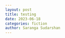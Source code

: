 ```yaml
---
layout: post
title: testing
date: 2023-06-18
categories: fiction
author: Saranga Sudarshan
---
```

<div>
<canvas id="graph"></canvas>
</div>
<script src="https://cdnjs.cloudflare.com/ajax/libs/Chart.js/4.3.0/chart.umd.min.js" integrity="sha512-TJ7U6JRJx5IpyvvO9atNnBzwJIoZDaQnQhb0Wmw32Rj5BQHAmJG16WzaJbDns2Wk5VG6gMt4MytZApZG47rCdg==" crossorigin="anonymous" referrerpolicy="no-referrer"></script>

<script>
  const data = [
    { year: 2010, count: 10 },
    { year: 2011, count: 20 },
    { year: 2012, count: 15 },
    { year: 2013, count: 25 },
    { year: 2014, count: 22 },
    { year: 2015, count: 30 },
    { year: 2016, count: 28 },
  ];
  var chrt = document.getElementById('graph');
  new Chart(chrt
    ,
    {
      type: 'bar',
      data: {
        labels: data.map(row => row.year),
        datasets: [
          {
            label: 'Acquisitions by year',
            data: data.map(row => row.count)
          }
        ]
      }
    }
  );
</script>

